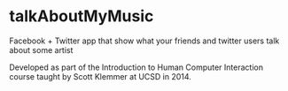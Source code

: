 talkAboutMyMusic
================

Facebook + Twitter app that show what your friends and twitter users talk about some artist

Developed as part of the Introduction to Human Computer Interaction course taught by Scott Klemmer at UCSD in 2014.
